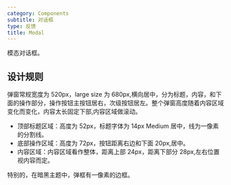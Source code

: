 ```yaml
---
category: Components
subtitle: 对话框
type: 反馈
title: Modal
---
```


模态对话框。

## 设计规则

弹窗常规宽度为 520px，large size 为 680px,横向居中，分为标题，内容，和下面的操作部分，操作按钮主按钮居右，次级按钮居左。整个弹窗高度随着内容区域变化而变化，内容太长固定下部,内容区域做滚动。

- 顶部标题区域：高度为 52px，标题字体为 14px Medium 居中，线为一像素的分割线。
- 底部操作区域：高度为 72px，按钮距离右边和下面 20px,居中。
- 内容区域：内容区域看作整体，距离上部 24px，距离下部分 28px,左右位置视内容而定。

特别的，在暗黑主题中，弹框有一像素的边框。
